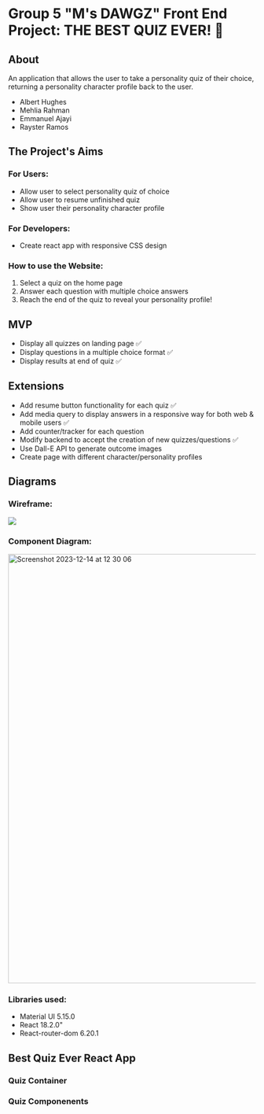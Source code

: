 # Group 5 "M's DAWGZ" Front End Project: THE BEST QUIZ EVER! 🐾

## About
An application that allows the user to take a personality quiz of their choice, returning a personality character profile back to the user.

* Albert Hughes
* Mehlia Rahman
* Emmanuel Ajayi
* Rayster Ramos

## The Project's Aims
### For Users:
* Allow user to select personality quiz of choice
* Allow user to resume unfinished quiz
* Show user their personality character profile

### For Developers:
* Create react app with responsive CSS design

### How to use the Website:
1. Select a quiz on the home page
2. Answer each question with multiple choice answers
3. Reach the end of the quiz to reveal your personality profile!


## MVP
* Display all quizzes on landing page ✅
* Display questions in a multiple choice format ✅
* Display results at end of quiz ✅

## Extensions
* Add resume button functionality for each quiz ✅
* Add media query to display answers in a responsive way for both web & mobile users ✅
* Add counter/tracker for each question
* Modify backend to accept the creation of new quizzes/questions ✅
* Use Dall-E API to generate outcome images
* Create page with different character/personality profiles

## Diagrams
### Wireframe:


<img src= "https://github.com/Al-B-code/Frontend_project_quiz/assets/145555841/92a524bb-1709-4e40-ab6c-5c932e90a426">


### Component Diagram:


<img width="873" alt="Screenshot 2023-12-14 at 12 30 06" src="https://github.com/Al-B-code/Frontend_project_quiz/assets/145555841/b53ef05b-7f3f-4aae-a56a-0878f412d96c">

### Libraries used: 
* Material UI 5.15.0
* React 18.2.0"
* React-router-dom 6.20.1

## Best Quiz Ever React App
### Quiz Container
### Quiz Componenents
